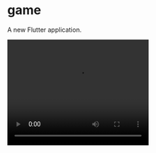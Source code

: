 # game

A new Flutter application.

<video width="320" height="240" autoplay>
  <source src="https://github.com/anandi111/Flutter-Tic-Tac-Toe-Game/blob/master/assets/demo.mp4" type="video/mp4">
</video>
